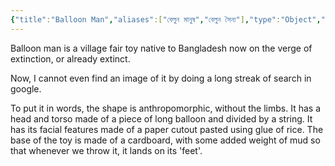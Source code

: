 ```yaml
---
{"title":"Balloon Man","aliases":["বেলুন মানুষ","বেলুন সৈন্য"],"type":"Object","dg-publish":true,"dg-note-icon":2,"tags":["object","object/toy"],"updated":"2023-07-12T01:03:06+06:00","created":"2023-01-14T13:35:06+06:00","dg-path":"Entities/Objects/Balloon Man.md","permalink":"/entities/objects/balloon-man/","dgPassFrontmatter":true,"noteIcon":2}
---
```


Balloon man is a village fair toy native to Bangladesh now on the verge of extinction, or already extinct.

Now, I cannot even find an image of it by doing a long streak of search in google.

To put it in words, the shape is anthropomorphic, without the limbs. It has a head and torso made of a piece of long balloon and divided by a string. It has its facial features made of a paper cutout pasted using glue of rice. The base of the toy is made of a cardboard, with some added weight of mud so that whenever we throw it, it lands on its 'feet'.